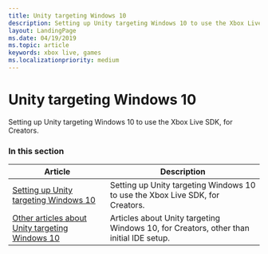 ```yaml
---
title: Unity targeting Windows 10
description: Setting up Unity targeting Windows 10 to use the Xbox Live SDK, for Creators.
layout: LandingPage
ms.date: 04/19/2019
ms.topic: article
keywords: xbox live, games
ms.localizationpriority: medium
---
```


# Unity targeting Windows 10

Setting up Unity targeting Windows 10 to use the Xbox Live SDK, for Creators.


### In this section

| Article | Description |
|---------|-------------|
| [Setting up Unity targeting Windows 10](unity-win10-cr.md) | Setting up Unity targeting Windows 10 to use the Xbox Live SDK, for Creators. |
| [Other articles about Unity targeting Windows 10](other/index.md) | Articles about Unity targeting Windows 10, for Creators, other than initial IDE setup. |
